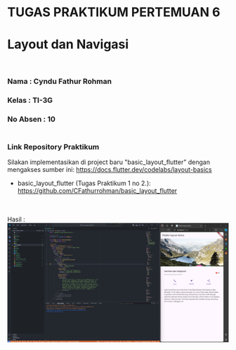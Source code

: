 # TUGAS PRAKTIKUM PERTEMUAN 6
#  Layout dan Navigasi <br><br>

### Nama : Cyndu Fathur Rohman
### Kelas : TI-3G
### No Absen : 10 <br><br>

### Link Repository Praktikum 
Silakan implementasikan di project baru "basic_layout_flutter" dengan mengakses sumber ini: https://docs.flutter.dev/codelabs/layout-basics
- basic_layout_flutter (Tugas Praktikum 1 no 2.): https://github.com/CFathurrohman/basic_layout_flutter

<br><br>
Hasil :
<img src="images/{399CE54A-3212-46C3-883B-4D03492C905F}.png">